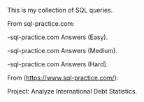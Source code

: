 This is my collection of SQL queries.

From sql-practice.com:

-sql-practice.com Answers (Easy).

-sql-practice.com Answers (Medium).

-sql-practice.com Answers (Hard).

From (https://www.sql-practice.com/):

Project: Analyze International Debt Statistics.
